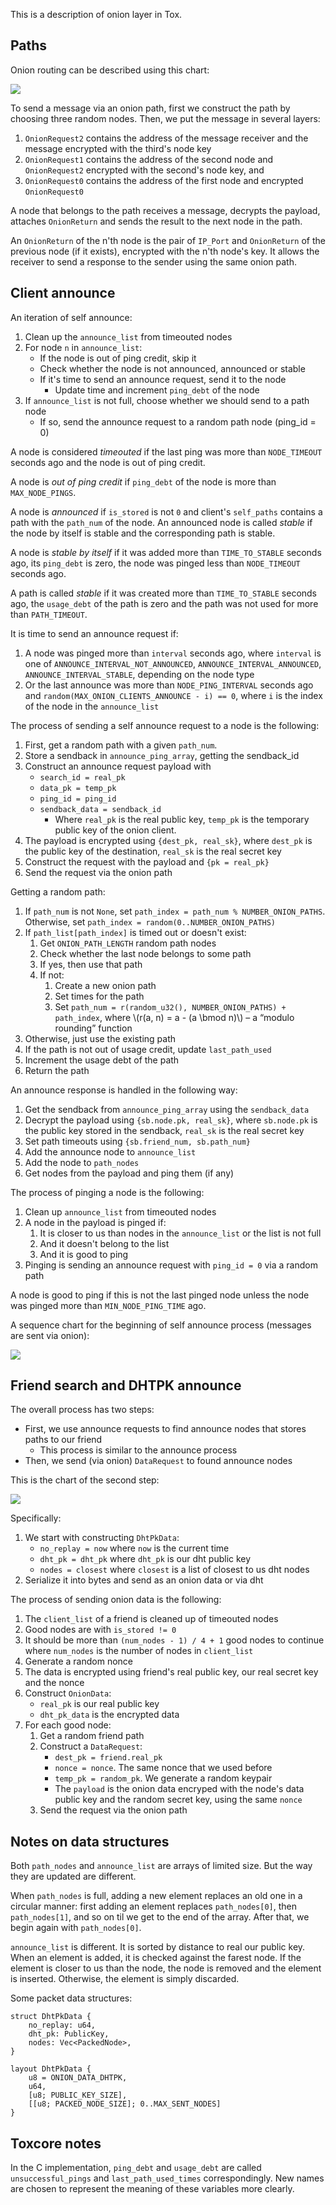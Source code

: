 This is a description of onion layer in Tox.

## Paths

Onion routing can be described using this chart:

![](https://tox-rs.github.io/book/static/path.svg)

To send a message via an onion path, first we construct the path by choosing three random nodes. Then, we put the message in several layers:

1. `OnionRequest2` contains the address of the message receiver and the message encrypted with the third's node key 
2. `OnionRequest1` contains the address of the second node and `OnionRequest2` encrypted with the second's node key, and
3. `OnionRequest0` contains the address of the first node and encrypted `OnionRequest0`

A node that belongs to the path receives a message, decrypts the payload, attaches `OnionReturn` and sends the result to the next node in the path.

An `OnionReturn` of the n'th node is the pair of `IP_Port` and `OnionReturn` of the previous node (if it exists), encrypted with the n'th node's key. It allows the receiver to send a response to the sender using the same onion path.

## Client announce

An iteration of self announce:

1. Clean up the `announce_list` from timeouted nodes
2. For node `n` in `announce_list`:
	- If the node is out of ping credit, skip it
	- Check whether the node is not announced, announced or stable
	- If it's time to send an announce request, send it to the node
		- Update time and increment `ping_debt` of the node
3. If `announce_list` is not full, choose whether we should send to a path node
	- If so, send the announce request to a random path node (ping_id = 0)

A node is considered *timeouted*  if the last ping was more than `NODE_TIMEOUT` seconds ago and the node is out of ping credit.

A node is *out of ping credit* if `ping_debt` of the node is more than `MAX_NODE_PINGS`.

A node is *announced* if `is_stored` is not `0` and client's `self_paths` contains a path with the `path_num` of the node. An announced node is called *stable* if the node by itself is stable and the corresponding path is stable.

A node is *stable by itself* if it was added more than `TIME_TO_STABLE` seconds ago, its `ping_debt` is zero, the node was pinged less than `NODE_TIMEOUT` seconds ago.

A path is called *stable* if it was created more than `TIME_TO_STABLE` seconds ago, the `usage_debt` of the path is zero and the path was not used for more than `PATH_TIMEOUT`.

It is time to send an announce request if:

1. A node was pinged more than `interval` seconds ago, where `interval` is one of `ANNOUNCE_INTERVAL_NOT_ANNOUNCED`, `ANNOUNCE_INTERVAL_ANNOUNCED`, `ANNOUNCE_INTERVAL_STABLE`, depending on the node type
2. Or the last announce was more than `NODE_PING_INTERVAL` seconds ago and `random(MAX_ONION_CLIENTS_ANNOUNCE - i) == 0`, where `i` is the index of the node in the `announce_list`

The process of sending a self announce request to a node is the following:

1. First, get a random path with a given `path_num`.
2. Store a sendback in `announce_ping_array`, getting the sendback_id
3. Construct an announce request payload with
	- `search_id = real_pk`
	- `data_pk = temp_pk`
	- `ping_id = ping_id`
	- `sendback_data = sendback_id`
		- Where `real_pk` is the real public key, `temp_pk` is the temporary public key of the onion client.
4. The payload is encrypted using `{dest_pk, real_sk}`, where `dest_pk` is the public key of the destination, `real_sk` is the real secret key
5. Construct the request with the payload and `{pk = real_pk}`
6. Send the request via the onion path

Getting a random path:

1. If `path_num` is not `None`, set `path_index = path_num % NUMBER_ONION_PATHS`. Otherwise, set `path_index = random(0..NUMBER_ONION_PATHS)`
2. If `path_list[path_index]` is timed out or doesn't exist:
	1. Get `ONION_PATH_LENGTH` random path nodes
	2. Check whether the last node belongs to some path
	3. If yes, then use that path
	4. If not:
		1. Create a new onion path
		2. Set times for the path
		3. Set `path_num = r(random_u32(), NUMBER_ONION_PATHS) + path_index`, where \\(r(a, n) = a - (a \bmod n)\\) – a “modulo rounding” function
3. Otherwise, just use the existing path
4. If the path is not out of usage credit, update `last_path_used`
5. Increment the usage debt of the path
6. Return the path

An announce response is handled in the following way:

1. Get the sendback from `announce_ping_array` using the `sendback_data`
2. Decrypt the payload using `{sb.node.pk, real_sk}`, where `sb.node.pk` is the public key stored in the sendback, `real_sk` is the real secret key
3. Set path timeouts using `{sb.friend_num, sb.path_num}`
4. Add the announce node to `announce_list`
5. Add the node to `path_nodes`
6. Get nodes from the payload and ping them (if any)

The process of pinging a node is the following:

1. Clean up `announce_list` from timeouted nodes
2. A node in the payload is pinged if:
	1. It is closer to us than nodes in the `announce_list` or the list is not full
	2. And it doesn't belong to the list
	3. And it is good to ping
3. Pinging is sending an announce request with `ping_id = 0` via a random path

A node is good to ping if this is not the last pinged node unless the node was pinged more than `MIN_NODE_PING_TIME` ago.

A sequence chart for the beginning of self announce process (messages are sent via onion):

![](https://tox-rs.github.io/book/static/announce_start.svg)

## Friend search and DHTPK announce

The overall process has two steps:

- First, we use announce requests to find announce nodes that stores paths to our friend
	- This process is similar to the announce process
- Then, we send (via onion) `DataRequest` to found announce nodes

This is the chart of the second step:

![](https://tox-rs.github.io/book/static/dhtpk.svg)

Specifically:

1. We start with constructing `DhtPkData`:
	- `no_replay = now` where `now` is the current time
	- `dht_pk = dht_pk` where `dht_pk` is our dht public key
	- `nodes = closest` where `closest` is a list of closest to us dht nodes
2. Serialize it into bytes and send as an onion data or via dht

The process of sending onion data is the following:

1. The `client_list` of a friend is cleaned up of timeouted nodes
2. Good nodes are with `is_stored != 0`
3. It should be more than `(num_nodes - 1) / 4 + 1` good nodes to continue where `num_nodes` is the number of nodes in `client_list`
4. Generate a random nonce
5. The data is encrypted using friend's real public key, our real secret key and the nonce
6. Construct `OnionData`:
	- `real_pk` is our real public key
	- `dht_pk_data` is the encrypted data
7. For each good node:
	1. Get a random friend path
	2. Construct a `DataRequest`:
		- `dest_pk = friend.real_pk`
		- `nonce = nonce`. The same nonce that we used before
		- `temp_pk = random_pk`. We generate a random keypair
		- The `payload` is the onion data encryped with the node's data public key and the random secret key, using the same `nonce`
	3. Send the request via the onion path

## Notes on data structures

Both `path_nodes` and `announce_list` are arrays of limited size. But the way they are updated are different.

When `path_nodes` is full, adding a new element replaces an old one in a circular manner: first adding an element replaces `path_nodes[0]`, then `path_nodes[1]`, and so on til we get to the end of the array. After that, we begin again with `path_nodes[0]`.

`announce_list` is different. It is sorted by distance to real our public key. When an element is added, it is checked against the farest node. If the element is closer to us than the node, the node is removed and the element is inserted. Otherwise, the element is simply discarded.

Some packet data structures:

```
struct DhtPkData {
    no_replay: u64,
    dht_pk: PublicKey,
    nodes: Vec<PackedNode>,
}

layout DhtPkData {
    u8 = ONION_DATA_DHTPK,
    u64,
    [u8; PUBLIC_KEY_SIZE],
    [[u8; PACKED_NODE_SIZE]; 0..MAX_SENT_NODES]
}
```

## Toxcore notes

In the C implementation, `ping_debt` and `usage_debt` are called `unsuccessful_pings` and `last_path_used_times` correspondingly. New names are chosen to represent the meaning of these variables more clearly.
